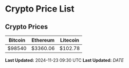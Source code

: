 # Crypto Price List

## Crypto Prices
| Bitcoin | Ethereum | Litecoin |
| ------- | -------- | -------- |
| $98540 | $3360.06 | $102.78 |
**Last Updated:** 2024-11-23 09:30 UTC
**Last Updated:** $DATE$

